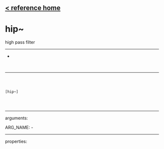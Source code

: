 [< reference home](ceammc_lib.html)
---

# hip~


high pass filter

---

-
<br>


---


```



[hip~]


            
```

---
arguments:

ARG_NAME: -<br>

---
properties:


